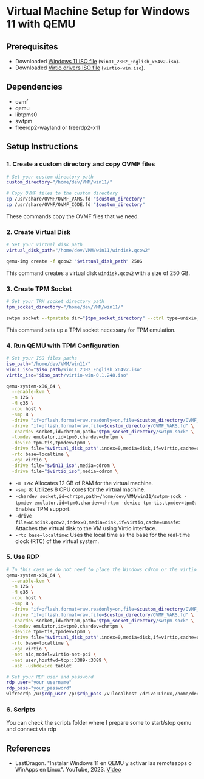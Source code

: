 # Virtual Machine Setup for Windows 11 with QEMU

## Prerequisites
- Downloaded [Windows 11 ISO file](https://www.microsoft.com/software-download/windows11) (`Win11_23H2_English_x64v2.iso`).
- Downloaded [Virtio drivers ISO file](https://github.com/virtio-win/virtio-win-pkg-scripts/blob/master/README.md) (`virtio-win.iso`).

## Dependencies
- ovmf
- qemu
- libtpms0
- swtpm
- freerdp2-wayland or freerdp2-x11

## Setup Instructions

### 1. Create a custom directory and copy OVMF files
```bash
# Set your custom directory path
custom_directory="/home/dev/VMM/win11/"

# Copy OVMF files to the custom directory
cp /usr/share/OVMF/OVMF_VARS.fd "$custom_directory"
cp /usr/share/OVMF/OVMF_CODE.fd "$custom_directory"
```
These commands copy the OVMF files that we need.

### 2. Create Virtual Disk
```bash
# Set your virtual disk path
virtual_disk_path="/home/dev/VMM/win11/windisk.qcow2"

qemu-img create -f qcow2 "$virtual_disk_path" 250G
```
This command creates a virtual disk `windisk.qcow2` with a size of 250 GB.

### 3. Create TPM Socket
```bash
# Set your TPM socket directory path
tpm_socket_directory="/home/dev/VMM/win11/"

swtpm socket --tpmstate dir="$tpm_socket_directory" --ctrl type=unixio,path="$tpm_socket_directory/swtpm-sock" --tpm2 &
```
This command sets up a TPM socket necessary for TPM emulation.

### 4. Run QEMU with TPM Configuration
```bash
# Set your ISO files paths
iso_path="/home/dev/VMM/win11/"
win11_iso="$iso_path/Win11_23H2_English_x64v2.iso"
virtio_iso="$iso_path/virtio-win-0.1.248.iso"

qemu-system-x86_64 \
  --enable-kvm \
  -m 12G \
  -M q35 \
  -cpu host \
  -smp 8 \
  -drive "if=pflash,format=raw,readonly=on,file=$custom_directory/OVMF_CODE.fd" \
  -drive "if=pflash,format=raw,file=$custom_directory/OVMF_VARS.fd" \
  -chardev socket,id=chrtpm,path="$tpm_socket_directory/swtpm-sock" \
  -tpmdev emulator,id=tpm0,chardev=chrtpm \
  -device tpm-tis,tpmdev=tpm0 \
  -drive file="$virtual_disk_path",index=0,media=disk,if=virtio,cache=unsafe \
  -rtc base=localtime \
  -vga virtio \
  -drive file="$win11_iso",media=cdrom \
  -drive file="$virtio_iso",media=cdrom \
```

- `-m 12G`: Allocates 12 GB of RAM for the virtual machine.
- `-smp 8`: Utilizes 8 CPU cores for the virtual machine.
- `-chardev socket,id=chrtpm,path=/home/dev/VMM/win11/swtpm-sock -tpmdev emulator,id=tpm0,chardev=chrtpm -device tpm-tis,tpmdev=tpm0`: Enables TPM support.
- `-drive file=windisk.qcow2,index=0,media=disk,if=virtio,cache=unsafe`: Attaches the virtual disk to the VM using Virtio interface.
- `-rtc base=localtime`: Uses the local time as the base for the real-time clock (RTC) of the virtual system.

### 5. Use RDP
```bash
# In this case we do not need to place the Windows cdrom or the virtio drivers separately.
qemu-system-x86_64 \
  --enable-kvm \
  -m 12G \
  -M q35 \
  -cpu host \
  -smp 8 \
  -drive "if=pflash,format=raw,readonly=on,file=$custom_directory/OVMF_CODE.fd" \
  -drive "if=pflash,format=raw,file=$custom_directory/OVMF_VARS.fd" \
  -chardev socket,id=chrtpm,path="$tpm_socket_directory/swtpm-sock" \
  -tpmdev emulator,id=tpm0,chardev=chrtpm \
  -device tpm-tis,tpmdev=tpm0 \
  -drive file="$virtual_disk_path",index=0,media=disk,if=virtio,cache=unsafe \
  -rtc base=localtime \
  -vga virtio \
  -net nic,model=virtio-net-pci \
  -net user,hostfwd=tcp::3389-:3389 \
  -usb -usbdevice tablet
```

```bash
# Set your RDP user and password
rdp_user="your_username"
rdp_pass="your_password"
wlfreerdp /u:$rdp_user /p:$rdp_pass /v:localhost /drive:Linux,/home/dev/VMM/win11 /dynamic-resolution
```

### 6. Scripts
You can check the scripts folder where I prepare some to start/stop qemu and connect via rdp

## References
- LastDragon. "Instalar Windows 11 en QEMU y activar las remoteapps o WinApps en Linux". YouTube, 2023. [Video](https://www.youtube.com/watch?v=WhENXFkiOlI)

